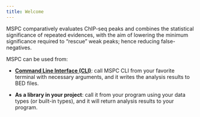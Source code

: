 ```yaml
---
title: Welcome
---
```


MSPC comparatively evaluates ChIP-seq peaks and combines the statistical significance of 
repeated evidences, with the aim of lowering the minimum significance required to “rescue” 
weak peaks; hence reducing false-negatives. 


MSPC can be used from: 

- [**Command Line Interface (CLI)**](/cli/args): call MSPC CLI from your favorite terminal with necessary 
arguments, and it writes the analysis results to BED files.

- **As a library in your project**: call it from your program using your data types (or 
built-in types), and it will return analysis results to your program. 
